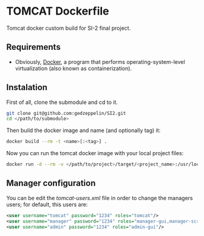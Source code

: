 # TOMCAT Dockerfile
Tomcat docker custom build for SI-2 final project. 

## Requirements
* Obviously, [Docker](https://www.docker.com/), a program that performs operating-system-level virtualization (also known as containerization).

## Instalation

First of all, clone the submodule and cd to it.

```bash
git clone git@github.com:gedzeppelin/SI2.git
cd </path/to/submodule>

```

Then build the docker image and name (and optionally tag) it:

```bash
docker build --rm -t <name>[:<tag>] .
```

Now you can run the tomcat docker image with your local project files:

```bash
docker run -d --rm -v </path/to/project>/target/<project_name>:/usr/local/tomcat/webapps/<tomcat_path> -p 8080[or your preferred port]:8080 <name>[:<tag>] 
```

## Manager configuration

You can be edit the *tomcat-users.xml* file in order to change the managers users; for default, this users are:

```xml
<user username="tomcat" password="1234" roles="tomcat"/>
<user username="manager" password="1234" roles="manager-gui,manager-script,manager-jmx,manager-status"/>
<user username="admin" password="1234" roles="admin-gui"/>
```


